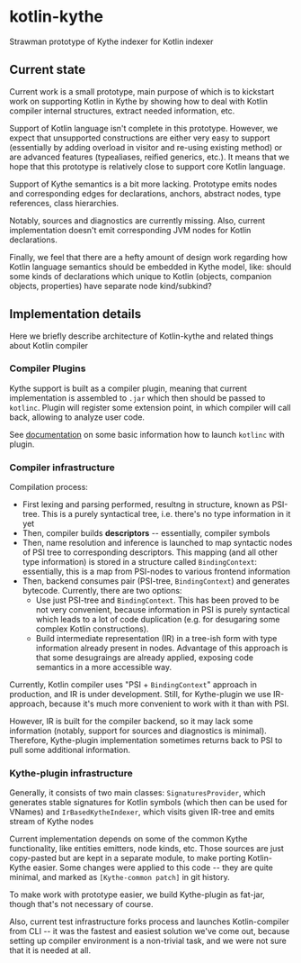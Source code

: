 # kotlin-kythe

Strawman prototype of Kythe indexer for Kotlin indexer

## Current state

Current work is a small prototype, main purpose of which is to kickstart work
on supporting Kotlin in Kythe by showing how to 
deal with Kotlin compiler internal structures, extract needed information, etc.

Support of Kotlin language isn't complete in this prototype. However, we expect
that unsupported constructions are either very easy to support (essentially by adding
overload in visitor and re-using existing method) or are advanced features (typealiases, 
reified generics, etc.). It means that we hope that this prototype is relatively close
to support core Kotlin language.

Support of Kythe semantics is a bit more lacking. Prototype emits nodes and corresponding
edges for declarations, anchors, abstract nodes, type references, class hierarchies. 

Notably, sources and diagnostics are currently missing. Also, current implementation doesn't 
emit corresponding JVM nodes for Kotlin declarations.

Finally, we feel that there are a hefty amount of design work regarding how Kotlin language
semantics should be embedded in Kythe model, like: should some kinds of declarations which unique to 
Kotlin (objects, companion objects, properties) have separate node kind/subkind?

## Implementation details

Here we briefly describe architecture of Kotlin-kythe and related things about Kotlin compiler

### Compiler Plugins

Kythe support is built as a compiler plugin, meaning that current implementation is assembled to `.jar`
which then should be passed to `kotlinc`. Plugin will register some extension point, in which compiler
will call back, allowing to analyze user code.

See [documentation](https://kotlinlang.org/docs/reference/compiler-plugins.html) on some basic information
how to launch `kotlinc` with plugin. 

### Compiler infrastructure

Compilation process:
 * First lexing and parsing performed, resultng in 
structure, known as PSI-tree. This is a purely syntactical tree, i.e. there's no type information in it
yet
 * Then, compiler builds **descriptors** -- essentially, compiler symbols
 * Then, name resolution and inference is launched to map syntactic nodes of PSI tree to corresponding
 descriptors. This mapping (and all other type information) is stored in a structure called `BindingContext`:
 essentially, this is a map from PSI-nodes to various frontend information
 * Then, backend consumes pair (PSI-tree, `BindingContext`) and generates bytecode. Currently, there are two 
 options:
    * Use just PSI-tree and `BindingContext`. This has been proved to be not very convenient, because information
    in PSI is purely syntactical which leads to a lot of code duplication (e.g. for desugaring some complex Kotlin
    constructions). 
    * Build intermediate representation (IR) in a tree-ish form with type information already present in nodes. 
    Advantage of this approach is that some desugraings are already applied, exposing code semantics in a more
    accessible way.
    
Currently, Kotlin compiler uses "PSI + `BindingContext`" approach in production, and IR is under development. 
Still, for Kythe-plugin we use IR-approach, because it's much more convenient to work with it than with PSI.

However, IR is built for the compiler backend, so it may lack some information (notably, support for sources and 
diagnostics is minimal). Therefore, Kythe-plugin implementation sometimes returns back to PSI to
pull some additional information.

### Kythe-plugin infrastructure

Generally, it consists of two main classes: `SignaturesProvider`, which generates stable signatures for Kotlin 
symbols (which then can be used for VNames) and `IrBasedKytheIndexer`, which visits given IR-tree and emits
stream of Kythe nodes

Current implementation depends on some of the common Kythe functionality, like entities emitters, node kinds, etc. 
Those sources are just copy-pasted but are kept in a separate module, to make porting Kotlin-Kythe easier. 
Some changes were applied to this code -- they are quite minimal, and marked as `[Kythe-common patch]` in git history. 

To make work with prototype easier, we build Kythe-plugin as fat-jar, though that's not necessary of course.

Also, current test infrastructure forks process and launches Kotlin-compiler from CLI -- it was the fastest
and easiest solution we've come out, because setting up compiler environment is a non-trivial task, and we were
not sure that it is needed at all.  
